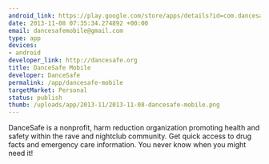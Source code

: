 ```yaml
--- 
android_link: https://play.google.com/store/apps/details?id=com.dancesafe.mobile
date: 2013-11-08 07:35:34.274892 +00:00
email: dancesafemobile@gmail.com
type: app
devices: 
- android
developer_link: http://dancesafe.org
title: DanceSafe Mobile
developer: DanceSafe
permalink: /app/dancesafe-mobile
targetMarket: Personal
status: publish
thumb: /uploads/app/2013-11/2013-11-08-dancesafe-mobile.png
---
```


DanceSafe is a nonprofit, harm reduction organization promoting health and safety within the rave and nightclub community. Get quick access to drug facts and emergency care information. You never know when you might need it!
